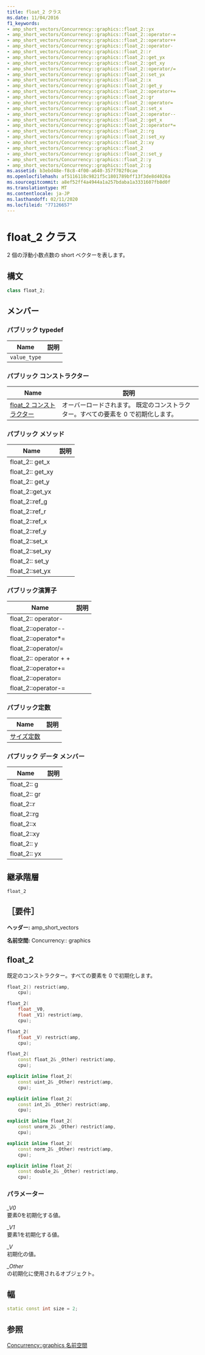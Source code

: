 ```yaml
---
title: float_2 クラス
ms.date: 11/04/2016
f1_keywords:
- amp_short_vectors/Concurrency::graphics::float_2::yx
- amp_short_vectors/Concurrency::graphics::float_2::operator-=
- amp_short_vectors/Concurrency::graphics::float_2::operator++
- amp_short_vectors/Concurrency::graphics::float_2::operator-
- amp_short_vectors/Concurrency::graphics::float_2::r
- amp_short_vectors/Concurrency::graphics::float_2::get_yx
- amp_short_vectors/Concurrency::graphics::float_2::get_xy
- amp_short_vectors/Concurrency::graphics::float_2::operator/=
- amp_short_vectors/Concurrency::graphics::float_2::set_yx
- amp_short_vectors/Concurrency::graphics::float_2::x
- amp_short_vectors/Concurrency::graphics::float_2::get_y
- amp_short_vectors/Concurrency::graphics::float_2::operator+=
- amp_short_vectors/Concurrency::graphics::float_2::gr
- amp_short_vectors/Concurrency::graphics::float_2::operator=
- amp_short_vectors/Concurrency::graphics::float_2::set_x
- amp_short_vectors/Concurrency::graphics::float_2::operator--
- amp_short_vectors/Concurrency::graphics::float_2::get_x
- amp_short_vectors/Concurrency::graphics::float_2::operator*=
- amp_short_vectors/Concurrency::graphics::float_2::rg
- amp_short_vectors/Concurrency::graphics::float_2::set_xy
- amp_short_vectors/Concurrency::graphics::float_2::xy
- amp_short_vectors/Concurrency::graphics::float_2
- amp_short_vectors/Concurrency::graphics::float_2::set_y
- amp_short_vectors/Concurrency::graphics::float_2::y
- amp_short_vectors/Concurrency::graphics::float_2::g
ms.assetid: b3ebd48e-f8c8-4f00-a640-357f702f0cae
ms.openlocfilehash: af5116118c9821f5c1801789bff13f3de8d4026a
ms.sourcegitcommit: a8ef52ff4a4944a1a257bdaba1a3331607fb8d0f
ms.translationtype: MT
ms.contentlocale: ja-JP
ms.lasthandoff: 02/11/2020
ms.locfileid: "77126657"
---
```

# <a name="float_2-class"></a>float_2 クラス

2 個の浮動小数点数の short ベクターを表します。

## <a name="syntax"></a>構文

```cpp
class float_2;
```

## <a name="members"></a>メンバー

### <a name="public-typedefs"></a>パブリック typedef

|Name|説明|
|----------|-----------------|
|`value_type`||

### <a name="public-constructors"></a>パブリック コンストラクター

|Name|説明|
|----------|-----------------|
|[float_2 コンストラクター](#ctor)|オーバーロードされます。 既定のコンストラクター。すべての要素を 0 で初期化します。|

### <a name="public-methods"></a>パブリック メソッド

|Name|説明|
|----------|-----------------|
|float_2:: get_x||
|float_2:: get_xy||
|float_2:: get_y||
|float_2::get_yx||
|float_2::ref_g||
|float_2::ref_r||
|float_2::ref_x||
|float_2::ref_y||
|float_2::set_x||
|float_2::set_xy||
|float_2:: set_y||
|float_2::set_yx||

### <a name="public-operators"></a>パブリック演算子

|Name|説明|
|----------|-----------------|
|float_2:: operator-||
|float_2::operator--||
|float_2::operator*=||
|float_2::operator/=||
|float_2:: operator + +||
|float_2::operator+=||
|float_2::operator=||
|float_2::operator-=||

### <a name="public-constants"></a>パブリック定数

|Name|説明|
|----------|-----------------|
|[サイズ定数](#float_2__size)||

### <a name="public-data-members"></a>パブリック データ メンバー

|Name|説明|
|----------|-----------------|
|float_2:: g||
|float_2:: gr||
|float_2::r||
|float_2::rg||
|float_2::x||
|float_2::xy||
|float_2:: y||
|float_2:: yx||

## <a name="inheritance-hierarchy"></a>継承階層

`float_2`

## <a name="requirements"></a>［要件］

**ヘッダー:** amp_short_vectors

**名前空間:** Concurrency:: graphics

## <a name="ctor"></a>float_2

既定のコンストラクター。すべての要素を 0 で初期化します。

```cpp
float_2() restrict(amp,
    cpu);

float_2(
    float _V0,
    float _V1) restrict(amp,
    cpu);

float_2(
    float _V) restrict(amp,
    cpu);

float_2(
    const float_2& _Other) restrict(amp,
    cpu);

explicit inline float_2(
    const uint_2& _Other) restrict(amp,
    cpu);

explicit inline float_2(
    const int_2& _Other) restrict(amp,
    cpu);

explicit inline float_2(
    const unorm_2& _Other) restrict(amp,
    cpu);

explicit inline float_2(
    const norm_2& _Other) restrict(amp,
    cpu);

explicit inline float_2(
    const double_2& _Other) restrict(amp,
    cpu);
```

### <a name="parameters"></a>パラメーター

*_V0*<br/>
要素0を初期化する値。

*_V1*<br/>
要素1を初期化する値。

*_V*<br/>
初期化の値。

*_Other*<br/>
の初期化に使用されるオブジェクト。

## <a name="float_2__size"></a>幅

```cpp
static const int size = 2;
```

## <a name="see-also"></a>参照

[Concurrency::graphics 名前空間](concurrency-graphics-namespace.md)
